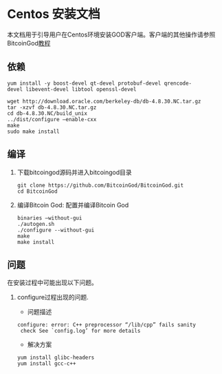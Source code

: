 
# Centos 安装文档
本文档用于引导用户在Centos环境安装GOD客户端。客户端的其他操作请参照BitcoinGod[教程](https://github.com/BitcoinGod/BitcoinGod/tree/master/doc)
## 依赖

	yum install -y boost-devel qt-devel protobuf-devel qrencode-devel libevent-devel libtool openssl-devel

	wget http://download.oracle.com/berkeley-db/db-4.8.30.NC.tar.gz 
	tar -xzvf db-4.8.30.NC.tar.gz 
	cd db-4.8.30.NC/build_unix 
	../dist/configure –enable-cxx 
	make 
	sudo make install 


## 编译

1. 下载bitcoingod源码并进入bitcoingod目录
	
	```
	git clone https://github.com/BitcoinGod/BitcoinGod.git 
	cd BitcoinGod
	```

2. 编译Bitcoin God: 配置并编译Bitcoin God
	
	```
	binaries –without-gui 
	./autogen.sh   
	./configure --without-gui   
	make  
	make install
	```

## 问题
在安装过程中可能出现以下问题。

1. configure过程出现的问题.
	+ 问题描述
	
	```
	configure: error: C++ preprocessor “/lib/cpp” fails sanity 
	 check See `config.log’ for more details
	```
	+ 解决方案	

	```
	yum install glibc-headers
	yum install gcc-c++ 
	```	
